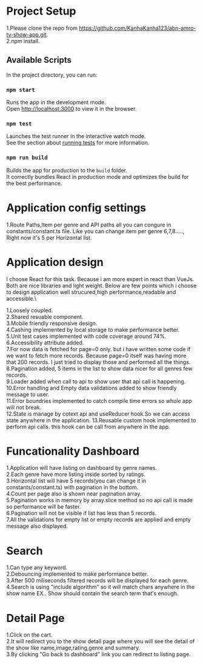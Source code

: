 
# Project Setup
 1.Please clone the repo from https://github.com/KanhaKanha123/abn-amro-tv-show-app.git. \
 2.npm install.

## Available Scripts

In the project directory, you can run:

### `npm start`

Runs the app in the development mode.\
Open [http://localhost:3000](http://localhost:3000) to view it in the browser.

### `npm test`

Launches the test runner in the interactive watch mode.\
See the section about [running tests](https://facebook.github.io/create-react-app/docs/running-tests) for more information.

### `npm run build`

Builds the app for production to the `build` folder.\
It correctly bundles React in production mode and optimizes the build for the best performance.

# Application config settings
1.Route Paths,Item per genre and API paths all you can congure in constants/constant.ts file. Like you can change item per genre 6,7,8....., Right now it's 5 per Horizontal list.

# Application design
I choose React for this task. Because i am more expert in react than VueJs. Both are nice libraries and light weight. Below are few points which i choose to design application well strucured,high performance,readable and accessible.\

1.Loosely coupled.\
2.Shared resuable component.\
3.Mobile friendly responsive design.\
4.Cashing implemented by local storage to make performance better.\
5.Unit test cases implemented with code coverage around 74%.\
6.Accessibility attribute added.\
7.For now data is fetched for page=0 only. but i have written some code if we want to fetch more records. Because page=0 itself was having more that 200 records. I just tried to display those and performed all the things.\
8.Pagination added, 5 items in the list to show data nicer for all genres few records.\
9.Loader added when call to api to show user that api call is happening.\
10.Error handling and Empty data validations added to show friendly message to user.\
11.Error boundries implemented to catch compile time errors so whole app will not break.\
12.State is manage by cotext api and useReducer hook.So we can access state anywhere in the application.
13.Reusable custom hook implemented to perform api calls. this hook can be call from anywhere in the app.

# Funcationality Dashboard
 1.Application will have listing on dashboard by genre names.\
 2.Each genre have more listing inside sorted by ratings.\
 3.Horizontal list will have 5 records(you can change it in constants/constant.ts) with pagination in the bottom.\
 4.Count per page also is shown near pagination array.\
 5.Pagination works in memory by array.slice method so no api call is made so performance will be faster.\
 6.Pagination will not be visible if list has less than 5 records.\
 7.All the validations for empty list or empty records are applied and empty message also displayed.
 
# Search
1.Can type any keyword.\
2.Debouncing implemented to make performance better.\
3.After 500 miliseconds filtered records will be displayed for each genre.\
4.Search is using "include algorithm" so it will match chars anywhere in the show name EX.. Show should contain the search term that's enough.

# Detail Page
1.Click on the cart.\
2.It will redirect you to the show detail page where you will see the detail of the show like name,image,rating,genre and summary.\
3.By clicking "Go back to dashboard" link you can redirect to listing page.

